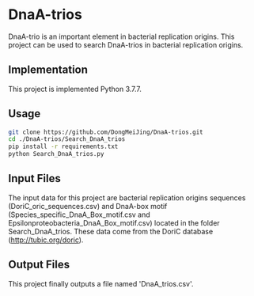 # DnaA-trios
DnaA-trio is an important element in bacterial replication origins. This project can be used to search DnaA-trios in bacterial replication origins.

## Implementation
This project is implemented Python 3.7.7.

## Usage
```sh
git clone https://github.com/DongMeiJing/DnaA-trios.git
cd ./DnaA-trios/Search_DnaA_trios
pip install -r requirements.txt
python Search_DnaA_trios.py
```

## Input Files
The input data for this project are bacterial replication origins sequences (DoriC_oric_sequences.csv) and DnaA-box motif (Species_specific_DnaA_Box_motif.csv and Epsilonproteobacteria_DnaA_Box_motif.csv) located in the folder Search_DnaA_trios. These data come from the DoriC database (http://tubic.org/doric).

## Output Files
This project finally outputs a file named 'DnaA_trios.csv'.
